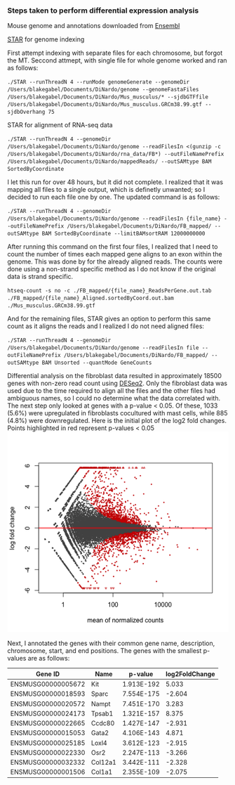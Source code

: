 ### Steps taken to perform differential expression analysis ###

Mouse genome and annotations downloaded from [Ensembl](https://uswest.ensembl.org/Mus_musculus/Info/Index)

[STAR](https://github.com/alexdobin/STAR/blob/master/doc/STARmanual.pdf) for genome indexing

First attempt indexing with separate files for each chromosome, but forgot the MT. Seccond attmept, with single file for whole genome worked and ran as follows:

`./STAR --runThreadN 4 --runMode genomeGenerate --genomeDir /Users/blakegabel/Documents/DiNardo/genome --genomeFastaFiles /Users/blakegabel/Documents/DiNardo/Mus_musculus/* --sjdbGTFfile /Users/blakegabel/Documents/DiNardo/Mus_musculus.GRCm38.99.gtf --sjdbOverhang 75`


STAR for alignment of RNA-seq data

`./STAR --runThreadN 4 --genomeDir /Users/blakegabel/Documents/DiNardo/genome --readFilesIn <(gunzip -c /Users/blakegabel/Documents/DiNardo/rna_data/FB*) --outFileNamePrefix /Users/blakegabel/Documents/DiNardo/mappedReads/ --outSAMtype BAM SortedByCoordinate`

I let this run for over 48 hours, but it did not complete. I realized that it was mapping all files to a single output, which is definetly unwanted; so I decided to run each file one by one. The updated command is as follows:

`./STAR --runThreadN 4 --genomeDir /Users/blakegabel/Documents/DiNardo/genome --readFilesIn {file_name} --outFileNamePrefix /Users/blakegabel/Documents/DiNardo/FB_mapped/ --outSAMtype BAM SortedByCoordinate --limitBAMsortRAM 12000000000`  

After running this command on the first four files, I realized that I need to count the number of times each mapped gene aligns to an exon within the genome. This was done by for the already aligned reads. The counts were done using a non-strand specific method as I do not know if the original data is strand specific.

`htseq-count -s no -c ./FB_mapped/{file_name}_ReadsPerGene.out.tab ./FB_mapped/{file_name}_Aligned.sortedByCoord.out.bam ./Mus_musculus.GRCm38.99.gtf`

And for the remaining files, STAR gives an option to perform this same count as it aligns the reads and I realized I do not need aligned files:

`./STAR --runThreadN 4 --genomeDir /Users/blakegabel/Documents/DiNardo/genome --readFilesIn file --outFileNamePrefix /Users/blakegabel/Documents/DiNardo/FB_mapped/ --outSAMtype BAM Unsorted --quantMode GeneCounts`

Differential analysis on the fibroblast data resulted in approximately 18500 genes with non-zero read count using [DESeq2](http://bioconductor.org/packages/devel/bioc/vignettes/DESeq2/inst/doc/DESeq2.html#more-information-on-results-columns). Only the fibroblast data was used due to the time required to align all the files and the other files had ambiguous names, so I could no determine what the data correlated with. The next step only looked at genes with a p-value < 0.05. Of these, 1033 (5.6%) were upregulated in fibroblasts cocultured with mast cells, while 885 (4.8%) were downregulated. Here is the initial plot of the log2 fold changes. Points highlighted in red represent p-values < 0.05
![initial plot](./initial_plot.png)

Next, I annotated the genes with their common gene name, description, chromosome, start, and end positions. The genes with the smallest p-values are as follows:

| Gene ID | Name | p-value | log2FoldChange |
| --- | --- | --- | --- |
| ENSMUSG00000005672 | Kit | 1.913E-192 | 5.033 |
| ENSMUSG00000018593 | Sparc | 7.554E-175 | -2.604 |
| ENSMUSG00000020572 | Nampt | 7.451E-170 | 3.283 |
| ENSMUSG00000024173 | Tpsab1 | 1.321E-157 | 8.375 |
| ENSMUSG00000022665 | Ccdc80 | 1.427E-147 | -2.931 |
| ENSMUSG00000015053 | Gata2 | 4.106E-143 | 4.871 |
| ENSMUSG00000025185 | Loxl4 | 3.612E-123 | -2.915 |
| ENSMUSG00000022330 | Osr2 | 2.247E-113 | -3.266 |
| ENSMUSG00000032332 | Col12a1 | 3.442E-111 | -2.328 |
| ENSMUSG00000001506 | Col1a1 | 2.355E-109 | -2.075 |
